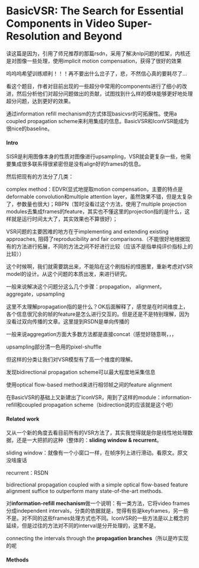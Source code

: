 # BasicVSR: The Search for Essential Components in Video Super-Resolution and Beyond

读这篇是因为，引用了师兄推荐的那篇rsdn，采用了解决nlp问题的框架，内核还是对图像一些处理，使用implicit motion compensation，获得了很好的效果

呜呜呜希望训练顺利！！！再不要出什么岔子了，悲，不然信心真的要耗尽了...

看这个题目，作者对目前出现的一些超分中常用的components进行了细小的改进，然后分析他们对超分问题做出的贡献，试图找到什么样的模块能够更好地处理超分问题，达到更好的效果。

通过information refill mechanism的方式体现basicvsr的可拓展性。使用a coupled propagation scheme来利用集成的信息。BasicVSR和IconVSR能成为很nice的baseline。

#### Intro

SISR是利用图像本身的性质对图像进行upsampling，VSR就会更复杂一些，他需要集成很多联系得很紧密但是没有align好的frames的信息。

然后把现有的方法分了几类：

complex method：EDVR(显式地提取motion compensation，主要的特点是deformable convolution和multiple attention layer，虽然效果不错，但是太复杂了，参数量也很大)；RBPN（暂时没看过这个方法，使用了multiple projection modules去集成frames的feature，其实也不懂这里的projection指的是什么，这样就是运行时间太大了，其实效果也不算很好）；

VSR问题的主要困难的地方在于implementing and extending existing approaches, 阻碍了reproducibility and fair comparisons.（不能很好地根据现有的方法进行拓展，不同的方法之间不好进行比较（应该不是指单纯评价指标上的比较））

这个时候啊，我们就需要跳出来，不能陷在这个刷指标的怪圈里，重新考虑对VSR model的设计。从这个问题的本质出发，来进行研究。

一般来说解决这个问题分这么几个步骤：propagation， alignment， aggregate，upsampling

这里不太理解propagation指的是什么？OK后面解释了，感觉是在时间维度上，各个信息很冗余的帧的feature是怎么进行交互的。但是还是不是特别理解，因为没看过双向传播的文章。这里提到RSDN是单向传播的

一般来说aggregation方面大多数方法都是直接concat（感觉好随意啊，，，

upsampling部分清一色用的pixel-shuffle

但这样的分类让我们对VSR模型有了高一个维度的理解。

发现bidirectional propagation scheme可以最大程度地采集信息

使用optical flow-based method来进行相邻帧之间的feature alignment

在BasicVSR的基础上又新建出了IconVSR，用到了这样的module：information-refill和coupled propagation scheme（bidirection说的应该就是这个吧）

#### Related work

又从一个新的角度去看目前所有的VSR方法了，其实我觉得就是你是线性地处理数据，还是一大把抓的这种（整体的：**sliding window & recurrent**。

sliding window：就像有一个小窗口一样，在帧序列上进行滑动。看原文。原文没啥废话

recurrent：RSDN

bidirectional propagation coupled with a simple optical flow-based feature alignment suffice to outperform many state-of-the-art methods.

对**information-refill mechanism**做一个说明：有一类方法，它将video frames分成independent intervals，分类的依据就是，觉得有些是keyframes，另一些不是。对不同的这些frames处理方式也不同。IconVSR的一些方法是以上概念的延续，但是过往的方法对不同的interval是分开处理的，这里不是。

connecting the intervals through the **propagation branches**（所以是咋实现的呢

#### Methods









